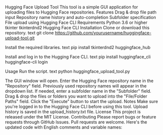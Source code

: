 Hugging Face Upload Tool
This tool is a simple GUI application for uploading files to Hugging Face repositories.
Features
Drag & drop file path input
Repository name history and auto-completion
Subfolder specification
File upload using Hugging Face CLI
Requirements
Python 3.6 or higher
tkinter
tkinterdnd2
Hugging Face CLI
Installation
Clone or download this repository.
text
git clone https://github.com/yourusername/huggingface-upload-tool.git

Install the required libraries.
text
pip install tkinterdnd2 huggingface_hub

Install and log in to the Hugging Face CLI.
text
pip install huggingface_cli
huggingface-cli login

Usage
Run the script.
text
python huggingface_upload_tool.py

The GUI window will open.
Enter the Hugging Face repository name in the "Repository" field.
Previously used repository names will appear in the dropdown list.
If needed, enter a subfolder name in the "Subfolder" field.
Drag & drop the files or folders you want to upload into the "File/Folder Paths" field.
Click the "Execute" button to start the upload.
Notes
Make sure you're logged in to the Hugging Face CLI before using this tool.
Upload history is saved in the upload_history.txt file.
License
This project is released under the MIT License.
Contributing
Please report bugs or feature requests through GitHub Issues. Pull requests are welcome. Here's the updated code with English comments and variable names:
